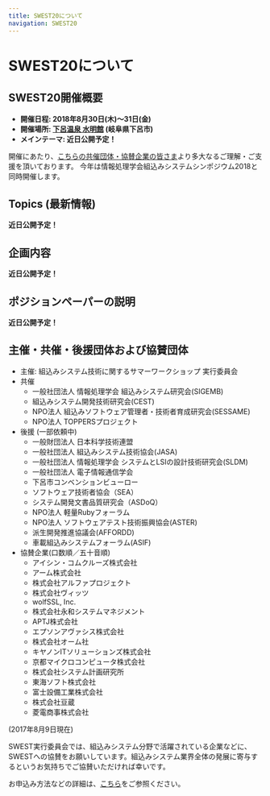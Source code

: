 ```yaml
---
title: SWEST20について
navigation: SWEST20
---
```

# SWEST20について

## SWEST20開催概要

* **開催日程: 2018年8月30日(木)〜31日(金)**
* **開催場所: [下呂温泉 水明館](https://www.suimeikan.co.jp) (岐阜県下呂市)**
* **メインテーマ: 近日公開予定！**

開催にあたり、[こちらの共催団体・協賛企業の皆さま](about/#org)より多大なるご理解・ご支援を頂いております。
今年は情報処理学会組込みシステムシンポジウム2018と同時開催します。

## Topics (最新情報)

**近日公開予定！**

## 企画内容

**近日公開予定！**

<!--
## 参加申し込み

**近日公開予定！**
-->

<!--
## セッション募集・テーマ募集

**近日公開予定！**
-->

## ポジションペーパーの説明

**近日公開予定！**

<a name="org"></a>

## 主催・共催・後援団体および協賛団体

* 主催: 組込みシステム技術に関するサマーワークショップ 実行委員会
* 共催
  * 一般社団法人 情報処理学会 組込みシステム研究会(SIGEMB)
  * 組込みシステム開発技術研究会(CEST)
  * NPO法人 組込みソフトウェア管理者・技術者育成研究会(SESSAME)
  * NPO法人 TOPPERSプロジェクト
* 後援 (一部依頼中)
  * 一般財団法人 日本科学技術連盟
  * 一般社団法人 組込みシステム技術協会(JASA)
  * 一般社団法人 情報処理学会 システムとLSIの設計技術研究会(SLDM)
  * 一般社団法人 電子情報通信学会
  * 下呂市コンベンションビューロー
  * ソフトウェア技術者協会（SEA）
  * システム開発文書品質研究会（ASDoQ）
  * NPO法人 軽量Rubyフォーラム
  * NPO法人 ソフトウェアテスト技術振興協会(ASTER)
  * 派生開発推進協議会(AFFORDD)
  * 車載組込みシステムフォーラム(ASIF)
* 協賛企業(口数順／五十音順)
  * アイシン・コムクルーズ株式会社
  * アーム株式会社
  * 株式会社アルファプロジェクト
  * 株式会社ヴィッツ
  * wolfSSL, Inc.
  * 株式会社永和システムマネジメント
  * APTJ株式会社
  * エプソンアヴァシス株式会社
  * 株式会社オーム社
  * キヤノンITソリューションズ株式会社
  * 京都マイクロコンピュータ株式会社
  * 株式会社システム計画研究所
  * 東海ソフト株式会社
  * 富士設備工業株式会社
  * 株式会社豆蔵
  * 菱電商事株式会社

(2017年8月9日現在)

SWEST実行委員会では、組込みシステム分野で活躍されている企業などに、SWESTへの協賛をお願いしています。組込みシステム業界全体の発展に寄与するというお気持ちでご協賛いただければ幸いです。

お申込み方法などの詳細は、[こちら](../sponsor)をご参照ください。

